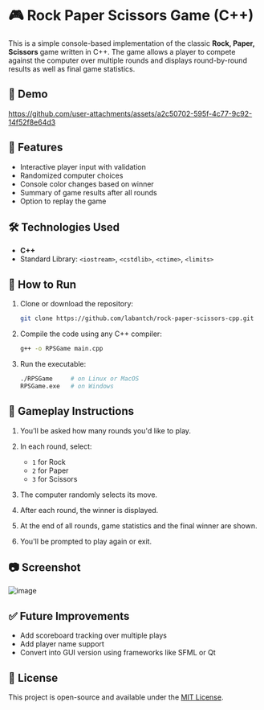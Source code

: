 # 🎮 Rock Paper Scissors Game (C++)

This is a simple console-based implementation of the classic **Rock, Paper, Scissors** game written in C++. The game allows a player to compete against the computer over multiple rounds and displays round-by-round results as well as final game statistics.
## 🎥 Demo

https://github.com/user-attachments/assets/a2c50702-595f-4c77-9c92-14f52f8e64d3

## 📌 Features

* Interactive player input with validation
* Randomized computer choices
* Console color changes based on winner
* Summary of game results after all rounds
* Option to replay the game

## 🛠️ Technologies Used

* **C++**
* Standard Library: `<iostream>`, `<cstdlib>`, `<ctime>`, `<limits>`

## 🚀 How to Run

1. Clone or download the repository:

   ```bash
   git clone https://github.com/labantch/rock-paper-scissors-cpp.git
   ```

2. Compile the code using any C++ compiler:

   ```bash
   g++ -o RPSGame main.cpp
   ```

3. Run the executable:

   ```bash
   ./RPSGame     # on Linux or MacOS
   RPSGame.exe   # on Windows
   ```

## 🎲 Gameplay Instructions

1. You’ll be asked how many rounds you'd like to play.
2. In each round, select:

   * `1` for Rock
   * `2` for Paper
   * `3` for Scissors
3. The computer randomly selects its move.
4. After each round, the winner is displayed.
5. At the end of all rounds, game statistics and the final winner are shown.
6. You'll be prompted to play again or exit.

## 📷 Screenshot

![image](https://github.com/user-attachments/assets/8d694a94-a5ed-4e2e-a175-09a9f26ccb98)


## ✅ Future Improvements

* Add scoreboard tracking over multiple plays
* Add player name support
* Convert into GUI version using frameworks like SFML or Qt

## 📄 License

This project is open-source and available under the [MIT License](LICENSE).



